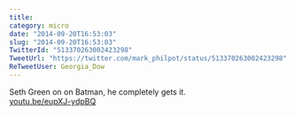 ```yaml
---
title: 
category: micro
date: "2014-09-20T16:53:03"
slug: "2014-09-20T16:53:03"
TwitterId: "513370263002423298"
TweetUrl: "https://twitter.com/mark_philpot/status/513370263002423298"
ReTweetUser: Georgia_Dow
---
```


<i class="fa fa-retweet" aria-hidden="true"></i> Seth Green on on Batman, he
completely gets it.\
[youtu.be/eupXJ-ydpBQ](http://youtu.be/eupXJ-ydpBQ)

